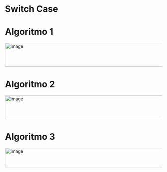 <h1>Switch Case</h1>
<h1>Algoritmo 1</h1>
<img width="539" height="76" alt="image" src="https://github.com/user-attachments/assets/a70cbad8-0373-4705-8752-d51dc532ce4e" />
<h1>Algoritmo 2</h1>
<img width="539" height="76" alt="image" src="https://github.com/user-attachments/assets/41cd734d-33f7-4483-a95f-0c481b9e0f22" />
<h1>Algoritmo 3</h1>
<img width="519" height="62" alt="image" src="https://github.com/user-attachments/assets/d16575dd-c960-42d1-ad86-f53a870d2819" />

